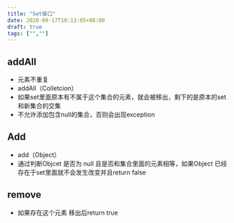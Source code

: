 ```yaml
---
title: "Set接口"
date: 2020-09-17T10:13:05+08:00
draft: true
tags: ["",""]
---
```

## addAll
- 元素不重复
- addAll（Colletcion）
- 如果set里面原本有不属于这个集合的元素，就会被移出，剩下的是原本的set和新集合的交集
- 不允许添加包含null的集合，否则会出现exception
## Add
- add（Object）
- 通过判断Objcet 是否为 null 且是否和集合里面的元素相等，如果Object 已经存在于set里面就不会发生改变并且return false

## remove
- 如果存在这个元素 移出后return true